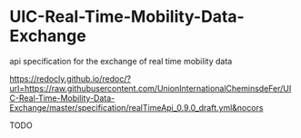 # UIC-Real-Time-Mobility-Data-Exchange
api specification for the exchange of real time mobility data


https://redocly.github.io/redoc/?url=https://raw.githubusercontent.com/UnionInternationalCheminsdeFer/UIC-Real-Time-Mobility-Data-Exchange/master/specification/realTimeApi_0.9.0_draft.yml&nocors

TODO
